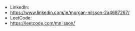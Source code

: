 - LinkedIn:
-   https://www.linkedin.com/in/morgan-nilsson-2a4687267/
- LeetCode:
-   https://leetcode.com/mnilsson/

<!---
Mnilsson183/Mnilsson183 is a ✨ special ✨ repository because its `README.md` (this file) appears on your GitHub profile.
You can click the Preview link to take a look at your changes.
--->
